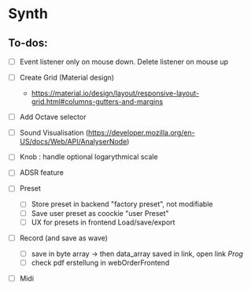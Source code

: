 # Synth

## To-dos:

- [ ] Event listener only on mouse down. Delete listener on mouse up
- [ ] Create Grid (Material design)
  - https://material.io/design/layout/responsive-layout-grid.html#columns-gutters-and-margins
- [ ] Add Octave selector
- [ ] Sound Visualisation (https://developer.mozilla.org/en-US/docs/Web/API/AnalyserNode)
- [ ] Knob : handle optional logarythmical scale
- [ ] ADSR feature
- [ ] Preset
  - [ ] Store preset in backend "factory preset", not modifiable
  - [ ] Save user preset as coockie "user Preset"
  - [ ] UX for presets in frontend Load/save/export
- [ ] Record (and save as wave) 
  - [ ] save in byte array -> then data_array saved in link, open link _Prog_ 
  - [ ] check pdf erstellung in webOrderFrontend
- [ ] Midi
 